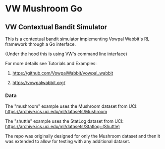 # VW Mushroom Go

## VW Contextual Bandit Simulator

This is a contextual bandit simulator implementing Vowpal Wabbit's RL framework through a Go interface.

(Under the hood this is using VW's command line interface)

For more details see Tutorials and Examples:

1. <https://github.com/VowpalWabbit/vowpal_wabbit>

2. <https://vowpalwabbit.org/>

### Data

The "mushroom" example uses the Mushroom dataset from UCI: <https://archive.ics.uci.edu/ml/datasets/Mushroom>

The "shuttle" example uses the StatLog dataset from UCI: <https://archive.ics.uci.edu/ml/datasets/Statlog+(Shuttle)>

The repo was originally designed for only the Mushroom dataset and then it was extended to allow for testing with any additional dataset.
